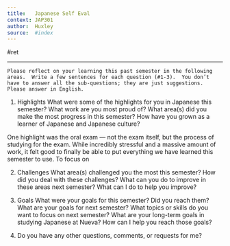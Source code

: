 ```yaml
---
title:   Japanese Self Eval
context: JAP301
author:  Huxley
source:  #index
---
```


#ret 

---


```
Please reflect on your learning this past semester in the following areas.  Write a few sentences for each question (#1-3).  You don’t have to answer all the sub-questions; they are just suggestions.  Please answer in English.
```

1) Highlights
What were some of the highlights for you in Japanese this semester?  What work are you most proud of?  What area(s) did you make the most progress in this semester?  How have you grown as a learner of Japanese and Japanese culture?

One highlight was the oral exam — not the exam itself, but the process of studying for the exam. While incredibly stressful and a massive amount of work, it felt good to finally be able to put everything we have learned this semester to use. To focus on 


2) Challenges
What area(s) challenged you the most this semester?  How did you deal with these challenges?  What can you do to improve in these areas next semester?  What can I do to help you improve?

3) Goals
What were your goals for this semester?  Did you reach them?  What are your goals for next semester?  What topics or skills do you want to focus on next semester?  What are your long-term goals in studying Japanese at Nueva?  How can I help you reach those goals?

4) Do you have any other questions, comments, or requests for me?




















